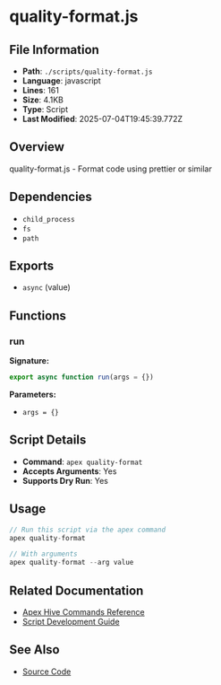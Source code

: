# quality-format.js

## File Information

- **Path**: `./scripts/quality-format.js`
- **Language**: javascript
- **Lines**: 161
- **Size**: 4.1KB
- **Type**: Script
- **Last Modified**: 2025-07-04T19:45:39.772Z

## Overview

quality-format.js - Format code using prettier or similar

## Dependencies

- `child_process`
- `fs`
- `path`

## Exports

- `async` (value)

## Functions

### run

**Signature:**
```javascript
export async function run(args = {})
```

**Parameters:**
- `args = {}`

## Script Details

- **Command**: `apex quality-format`
- **Accepts Arguments**: Yes
- **Supports Dry Run**: Yes

## Usage

```javascript
// Run this script via the apex command
apex quality-format

// With arguments
apex quality-format --arg value
```

## Related Documentation

- [Apex Hive Commands Reference](../../architecture/reference/commands/)
- [Script Development Guide](../../development/scripts/)

## See Also

- [Source Code](./scripts/quality-format.js)
